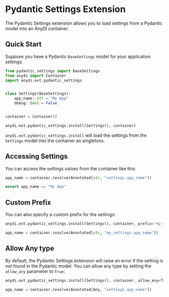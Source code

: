 # Pydantic Settings Extension

The Pydantic Settings extension allows you to load settings from a Pydantic model into an AnyDI container.

## Quick Start

Suppose you have a Pydantic `BaseSettings` model for your application settings:

```python
from pydantic_settings import BaseSettings
from anydi import Container
import anydi.ext.pydantic_settings


class Settings(BaseSettings):
    app_name: str = "My App"
    debug: bool = False


container = Container()

anydi.ext.pydantic_settings.install(Settings(), container)
```

`anydi.ext.pydantic_settings.install` will load the settings from the `Settings` model into the container as singletons.

## Accessing Settings

You can access the settings values from the container like this:

```python
app_name = container.resolve(Annotated[str, "settings.app_name"])

assert app_name == "My App"
```

## Custom Prefix

You can also specify a custom prefix for the settings:

```python
anydi.ext.pydantic_settings.install(Settings(), container, prefix="my_settings")

app_name = container.resolve(Annotated[str, "my_settings.app_name"])
```

## Allow Any type

By default, the Pydantic Settings extension will raise an error if the setting is not found in the Pydantic model.
You can allow any type by setting the `allow_any` parameter to `True`:

```python
anydi.ext.pydantic_settings.install(Settings(), container, allow_any=True)

app_name = container.resolve(Annotated[Any, "settings.app_name"])
```
